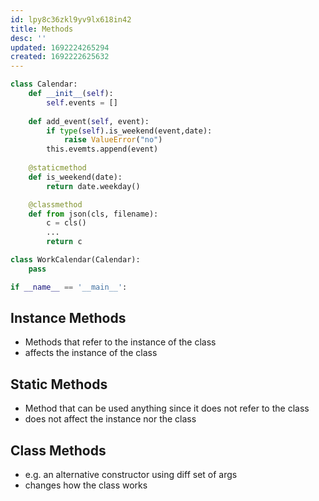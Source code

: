 ```yaml
---
id: lpy8c36zkl9yv9lx618in42
title: Methods
desc: ''
updated: 1692224265294
created: 1692222625632
---
```



```py
class Calendar:
    def __init__(self):
        self.events = []
    
    def add_event(self, event):
        if type(self).is_weekend(event,date):
            raise ValueError("no")
        this.evemts.append(event)
    
    @staticmethod
    def is_weekend(date):
        return date.weekday()

    @classmethod
    def from json(cls, filename):
        c = cls()
        ...
        return c

class WorkCalendar(Calendar):
    pass

if __name__ == '__main__':


```

## Instance Methods
- Methods that refer to the instance of the class
- affects the instance of the class

## Static Methods
- Method that can be used anything since it does not refer to the class
- does not affect the instance nor the class

## Class Methods
- e.g. an alternative constructor using diff set of args
- changes how the class works